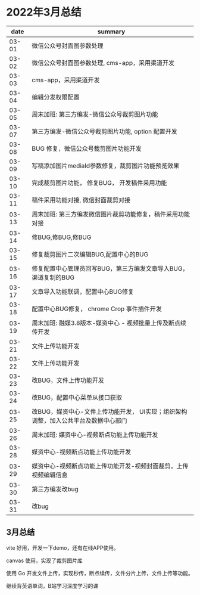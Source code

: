 # 2022年3月总结

|date|summary|
| - | - |
|03-01| 微信公众号封面图参数处理|
|03-02| 微信公众号封面图参数处理, cms-app，采用渠道开发|
|03-03| cms-app，采用渠道开发|
|03-04| 编辑分发权限配置|
|03-05| 周末加班: 第三方编发-微信公众号裁剪图片功能|
|03-07| 第三方编发-微信公众号裁剪图片功能, option 配置开发|
|03-08| BUG 修复，微信公众号裁剪图片功能开发|
|03-09| 写稿添加图片mediaId参数修复，裁剪图片功能预览效果|
|03-10| 完成裁剪图片功能， 修复BUG， 开发稿件采用功能|
|03-11| 稿件采用功能对接, 微信封面裁剪对接|
|03-13| 周末加班: 第三方编发微信图片裁剪功能修复，稿件采用功能对接|
|03-14| 修BUG,修BUG,修BUG|
|03-15| 修复裁剪图片二次编辑BUG,配置中心的BUG|
|03-16| 修复配置中心管理员回写BUG，第三方编发文章导入BUG， 渠道复制的BUG|
|03-17| 文章导入功能联调，配置中心BUG修复|
|03-18| 配置中心BUG修复， chrome Crop 事件插件开发|
|03-19| 周末加班: 融媒3.8版本-媒资中心 - 视频批量上传及断点续传开发|
|03-21| 文件上传功能开发|
|03-22| 文件上传功能开发|
|03-23| 改BUG，文件上传功能开发|
|03-24| 改BUG，配置中心菜单从接口获取|
|03-25| 改BUG，媒资中心-文件上传功能开发， UI实现；组织架构调整，加入公共平台及数据中心部门|
|03-26| 周末加班: 媒资中心-视频断点功能上传功能开发|
|03-28| 媒资中心-视频断点功能上传功能开发|
|03-29| 媒资中心-视频断点功能上传功能开发-视频封面裁剪，上传视频编辑信息|
|03-30| 第三方编发改bug|
|03-31| 改bug|

## 3月总结

vite 好用，开发一下demo，还有在线APP使用。

canvas 使用，实现了裁剪图片库

使用 Go 开发文件上传，实现秒传，断点续传，文件分片上传，文件上传等功能。

继续背英语单词，B站学习深度学习的课